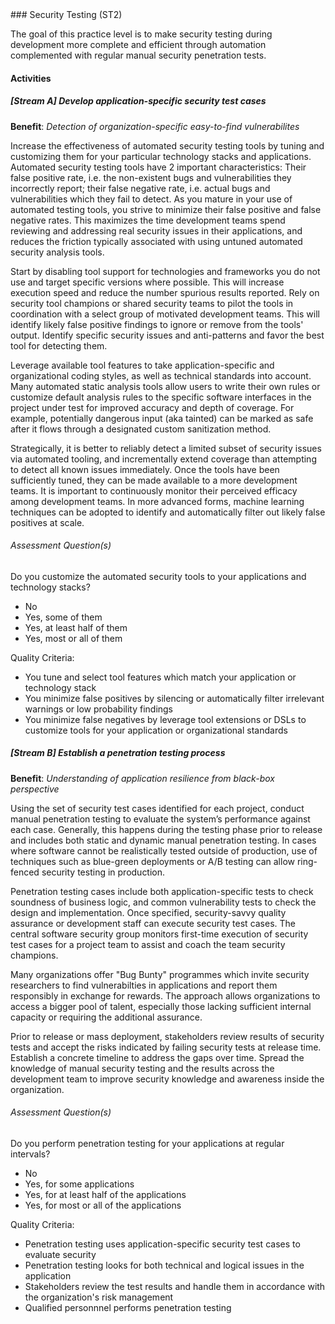 <div class="new-page"/>
### Security Testing (ST2)

The goal of this practice level is to make security testing during development more complete and efficient through automation complemented with regular manual security penetration tests.

#### Activities

##### [Stream A] Develop application-specific security test cases
<b>Benefit</b>: <i>Detection of organization-specific easy-to-find vulnerabilites</i>

Increase the effectiveness of automated security testing tools by tuning and customizing them for your particular technology stacks and applications. Automated security testing tools have 2 important characteristics: Their false positive rate, i.e. the non-existent bugs and vulnerabilities they incorrectly report; their false negative rate, i.e. actual bugs and vulnerabilities which they fail to detect. As you mature in your use of automated testing tools, you strive to minimize their false positive and false negative rates. This maximizes the time development teams spend reviewing and addressing real security issues in their applications, and reduces the friction typically associated with using untuned automated security analysis tools.

Start by disabling tool support for technologies and frameworks you do not use and target specific versions where possible. This will increase execution speed and reduce the number spurious results reported. Rely on security tool champions or shared security teams to pilot the tools in coordination with a select group of motivated development teams. This will identify likely false positive findings to ignore or remove from the tools' output. Identify specific security issues and anti-patterns and favor the best tool for detecting them.

Leverage available tool features to take application-specific and organizational coding styles, as well as technical standards into account. Many automated static analysis tools allow users to write their own rules or customize default analysis rules to the specific software interfaces in the project under test for improved accuracy and depth of coverage. For example, potentially dangerous input (aka tainted) can be marked as safe after it flows through a designated custom sanitization method.

Strategically, it is better to reliably detect a limited subset of security issues via automated tooling, and incrementally extend coverage than attempting to detect all known issues immediately. Once the tools have been sufficiently tuned, they can be made available to a more development teams. It is important to continuously monitor their perceived efficacy among development teams. In more advanced forms, machine learning techniques can be adopted to identify and automatically filter out likely false positives at scale.


###### Assessment Question(s)
Do you customize the automated security tools to your applications and technology stacks?

- No
- Yes, some of them
- Yes, at least half of them
- Yes, most or all of them


Quality Criteria:

- You tune and select tool features which match your application or technology stack
- You minimize false positives by silencing or automatically filter irrelevant warnings or low probability findings
- You minimize false negatives by leverage tool extensions or DSLs to customize tools for your application or organizational standards


##### [Stream B] Establish a penetration testing process
<b>Benefit</b>: <i>Understanding of application resilience from black-box perspective</i>

Using the set of security test cases identified for each project, conduct manual penetration testing to evaluate the system’s performance against each case. Generally, this happens during the testing phase prior to release and includes both static and dynamic manual penetration testing. In cases where software cannot be realistically tested outside of production, use of techniques such as blue-green deployments or A/B testing can allow ring-fenced security testing in production.

Penetration testing cases include both application-specific tests to check soundness of business logic, and common vulnerability tests to check the design and implementation. Once specified, security-savvy quality assurance or development staff can execute security test cases. The central software security group monitors first-time execution of security test cases for a project team to assist and coach the team security champions.

Many organizations offer "Bug Bunty" programmes which invite security researchers to find vulnerabilties in applications and report them responsibly in exchange for rewards. The approach allows organizations to access a bigger pool of talent, especially those lacking sufficient internal capacity or requiring the additional assurance.

Prior to release or mass deployment, stakeholders review results of security tests and accept the risks indicated by failing security tests at release time. Establish a concrete timeline to address the gaps over time. Spread the knowledge of manual security testing and the results across the development team to improve security knowledge and awareness inside the organization.


###### Assessment Question(s)
Do you perform penetration testing for your applications at regular intervals?

- No
- Yes, for some applications
- Yes, for at least half of the applications
- Yes, for most or all of the applications


Quality Criteria:

- Penetration testing uses application-specific security test cases to evaluate security
- Penetration testing looks for both technical and logical issues in the application
- Stakeholders review the test results and handle them in accordance with the organization's risk management
- Qualified personnnel performs penetration testing

